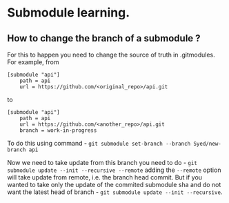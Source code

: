 # Submodule learning.

## How to change the branch of a submodule ?

For this to happen you need to change the source of truth in .gitmodules.
For example, from
```
[submodule "api"]
    path = api
    url = https://github.com/<original_repo>/api.git
```
to
```
[submodule "api"]
    path = api
    url = https://github.com/<another_repo>/api.git
    branch = work-in-progress
```
To do this using command - `git submodule set-branch --branch Syed/new-branch api` 

Now we need to take update from this branch you need to do - `git submodule update --init --recursive --remote` adding the `--remote` option will take update from remote, i.e. the branch head commit.
But if you wanted to take only the update of the commited submodule sha and do not want the latest head of branch - `git submodule update --init --recursive`.



